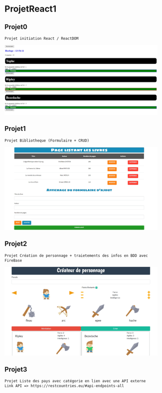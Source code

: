 # ProjetReact1

## Projet0
    Projet initiation React / ReactDOM
![alt text](https://github.com/bezedache29/ProjetReact1/blob/master/img/projet0.jpg)
    
## Projet1
    Projet Bibliotheque (Formulaire + CRUD)
![alt text](https://github.com/bezedache29/ProjetReact1/blob/master/img/projet1.jpg)

## Projet2
    Projet Création de personnage + traietements des infos en BDD avec FireBase
![alt text](https://github.com/bezedache29/ProjetReact1/blob/master/img/projet2.jpg)

## Projet3
    Projet Liste des pays avec catégorie en lien avec une API externe
    Link API => https://restcountries.eu/#api-endpoints-all